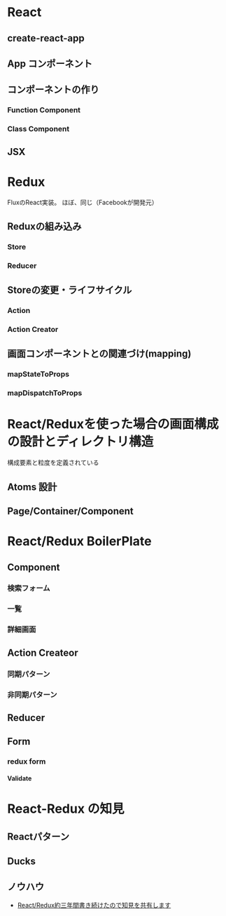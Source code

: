 # React

## create-react-app

## App コンポーネント

## コンポーネントの作り

### Function Component

### Class Component

## JSX

# Redux
FluxのReact実装。
ほぼ、同じ（Facebookが開発元）

## Reduxの組み込み

### Store
### Reducer

## Storeの変更・ライフサイクル

### Action

### Action Creator

## 画面コンポーネントとの関連づけ(mapping)

### mapStateToProps

### mapDispatchToProps

# React/Reduxを使った場合の画面構成の設計とディレクトリ構造
構成要素と粒度を定義されている
## Atoms 設計

## Page/Container/Component





# React/Redux BoilerPlate
## Component

### 検索フォーム

### 一覧

### 詳細画面



## Action Createor
### 同期パターン

### 非同期パターン

## Reducer

## Form

### redux form


#### Validate


# React-Redux の知見

## Reactパターン

## Ducks


## ノウハウ

* [React/Redux約三年間書き続けたので知見を共有します](http://www.enigmo.co.jp/blog/tech/reactredux%E7%B4%84%E4%B8%89%E5%B9%B4%E9%96%93%E6%9B%B8%E3%81%8D%E7%B6%9A%E3%81%91%E3%81%9F%E3%81%AE%E3%81%A7%E7%9F%A5%E8%A6%8B%E3%82%92%E5%85%B1%E6%9C%89%E3%81%97%E3%81%BE%E3%81%99/)

